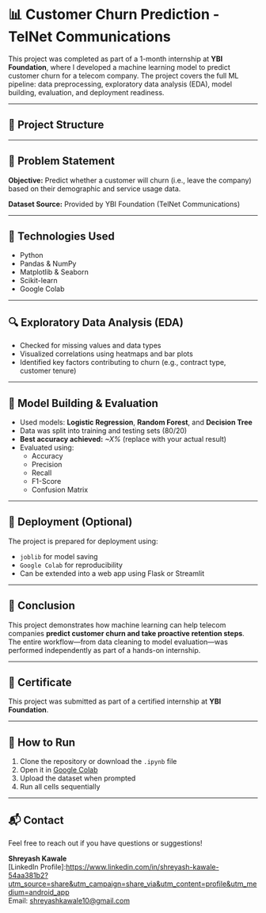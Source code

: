# 📊 Customer Churn Prediction - TelNet Communications

This project was completed as part of a 1-month internship at **YBI Foundation**, where I developed a machine learning model to predict customer churn for a telecom company. The project covers the full ML pipeline: data preprocessing, exploratory data analysis (EDA), model building, evaluation, and deployment readiness.

---

## 📁 Project Structure


---

## 🎯 Problem Statement

**Objective:** Predict whether a customer will churn (i.e., leave the company) based on their demographic and service usage data.

**Dataset Source:** Provided by YBI Foundation (TelNet Communications)

---

## 🧰 Technologies Used

- Python
- Pandas & NumPy
- Matplotlib & Seaborn
- Scikit-learn
- Google Colab

---

## 🔍 Exploratory Data Analysis (EDA)

- Checked for missing values and data types
- Visualized correlations using heatmaps and bar plots
- Identified key factors contributing to churn (e.g., contract type, customer tenure)

---

## 🤖 Model Building & Evaluation

- Used models: **Logistic Regression**, **Random Forest**, and **Decision Tree**
- Data was split into training and testing sets (80/20)
- **Best accuracy achieved:** *~X%* (replace with your actual result)
- Evaluated using:
  - Accuracy
  - Precision
  - Recall
  - F1-Score
  - Confusion Matrix

---

## 🚀 Deployment (Optional)

The project is prepared for deployment using:
- `joblib` for model saving
- `Google Colab` for reproducibility
- Can be extended into a web app using Flask or Streamlit

---

## 🏁 Conclusion

This project demonstrates how machine learning can help telecom companies **predict customer churn and take proactive retention steps**. The entire workflow—from data cleaning to model evaluation—was performed independently as part of a hands-on internship.

---

## 📜 Certificate

This project was submitted as part of a certified internship at **YBI Foundation**.

---

## 📌 How to Run

1. Clone the repository or download the `.ipynb` file
2. Open it in [Google Colab](https://colab.research.google.com/)
3. Upload the dataset when prompted
4. Run all cells sequentially

---

## 📬 Contact

Feel free to reach out if you have questions or suggestions!

**Shreyash Kawale**  
[LinkedIn Profile]:https://www.linkedin.com/in/shreyash-kawale-54aa381b2?utm_source=share&utm_campaign=share_via&utm_content=profile&utm_medium=android_app  
Email: shreyashkawale10@gmail.com

